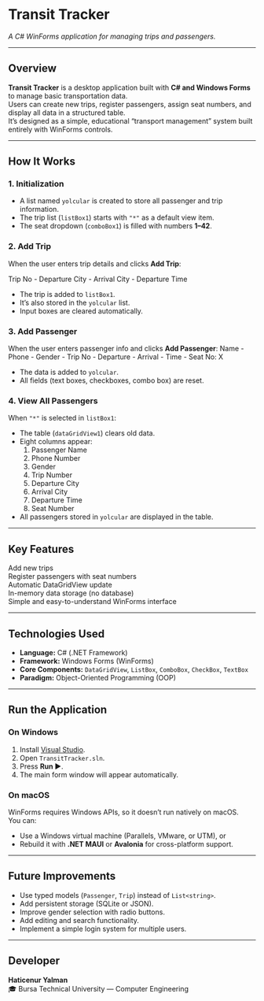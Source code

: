 # Transit Tracker  
*A C# WinForms application for managing trips and passengers.*

---

## Overview
**Transit Tracker** is a desktop application built with **C# and Windows Forms** to manage basic transportation data.  
Users can create new trips, register passengers, assign seat numbers, and display all data in a structured table.  
It’s designed as a simple, educational “transport management” system built entirely with WinForms controls.

---

## How It Works

### 1. Initialization
- A list named `yolcular` is created to store all passenger and trip information.  
- The trip list (`listBox1`) starts with `"*"` as a default view item.  
- The seat dropdown (`comboBox1`) is filled with numbers **1–42**.

### 2. Add Trip
When the user enters trip details and clicks **Add Trip**:

Trip No - Departure City - Arrival City - Departure Time
- The trip is added to `listBox1`.  
- It’s also stored in the `yolcular` list.  
- Input boxes are cleared automatically.

### 3. Add Passenger
When the user enters passenger info and clicks **Add Passenger**:
Name - Phone - Gender - Trip No - Departure - Arrival - Time - Seat No: X
- The data is added to `yolcular`.  
- All fields (text boxes, checkboxes, combo box) are reset.

### 4. View All Passengers
When `"*"` is selected in `listBox1`:
- The table (`dataGridView1`) clears old data.
- Eight columns appear:
  1. Passenger Name  
  2. Phone Number  
  3. Gender  
  4. Trip Number  
  5. Departure City  
  6. Arrival City  
  7. Departure Time  
  8. Seat Number  
- All passengers stored in `yolcular` are displayed in the table.

---

## Key Features
Add new trips  
Register passengers with seat numbers  
Automatic DataGridView update  
In-memory data storage (no database)  
Simple and easy-to-understand WinForms interface  

---

## Technologies Used
- **Language:** C# (.NET Framework)  
- **Framework:** Windows Forms (WinForms)  
- **Core Components:** `DataGridView`, `ListBox`, `ComboBox`, `CheckBox`, `TextBox`  
- **Paradigm:** Object-Oriented Programming (OOP)

---

## Run the Application

### On Windows
1. Install [Visual Studio](https://visualstudio.microsoft.com/).  
2. Open `TransitTracker.sln`.  
3. Press **Run ▶️**.  
4. The main form window will appear automatically.

### On macOS
WinForms requires Windows APIs, so it doesn’t run natively on macOS.  
You can:
- Use a Windows virtual machine (Parallels, VMware, or UTM), or  
- Rebuild it with **.NET MAUI** or **Avalonia** for cross-platform support.

---

## Future Improvements
- Use typed models (`Passenger`, `Trip`) instead of `List<string>`.  
- Add persistent storage (SQLite or JSON).  
- Improve gender selection with radio buttons.  
- Add editing and search functionality.  
- Implement a simple login system for multiple users.

---

## Developer
**Haticenur Yalman**  
🎓 Bursa Technical University — Computer Engineering  



